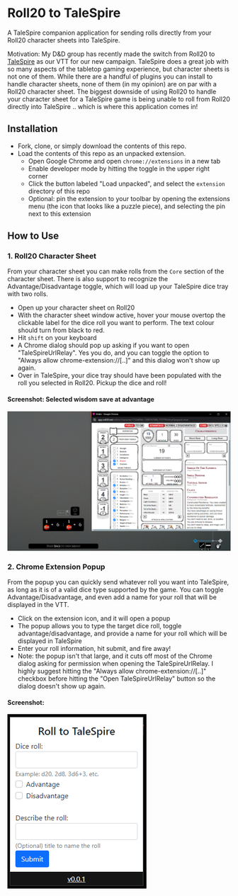 # Roll20 to TaleSpire
A TaleSpire companion application for sending rolls directly from your Roll20 character sheets into TaleSpire.

Motivation: My D&D group has recently made the switch from Roll20 to [TaleSpire](https://talespire.com/) as our VTT for our new campaign. TaleSpire does a great job with so many aspects of the tabletop gaming experience, but character sheets is not one of them. While there are a handful of plugins you can install to handle character sheets, none of them (in my opinion) are on par with a Roll20 character sheet. The biggest downside of using Roll20 to handle your character sheet for a TaleSpire game is being unable to roll from Roll20 directly into TaleSpire .. which is where this application comes in!

## Installation

- Fork, clone, or simply download the contents of this repo.
- Load the contents of this repo as an unpacked extension. 
  - Open Google Chrome and open `chrome://extensions` in a new tab
  - Enable developer mode by hitting the toggle in the upper right corner
  - Click the button labeled "Load unpacked", and select the `extension` directory of this repo
  - Optional: pin the extension to your toolbar by opening the extensions menu (the icon that looks like a puzzle piece), and selecting the pin next to this extension

## How to Use

### 1. Roll20 Character Sheet

From your character sheet you can make rolls from the `Core` section of the character sheet. There is also support to recognize the Advantage/Disadvantage toggle, which will load up your TaleSpire dice tray with two rolls.

- Open up your character sheet on Roll20
- With the character sheet window active, hover your mouse overtop the clickable label for the dice roll you want to perform. The text colour should turn from black to red.
- Hit `shift` on your keyboard
- A Chrome dialog should pop up asking if you want to open "TaleSpireUrlRelay". Yes you do, and you can toggle the option to "Always allow chrome-extension://[..]" and this dialog won't show up again.
- Over in TaleSpire, your dice tray should have been populated with the roll you selected in Roll20. Pickup the dice and roll!

#### Screenshot: Selected wisdom save at advantage

<img src="./images/character-sheet.jpg" width="800">


### 2. Chrome Extension Popup

From the popup you can quickly send whatever roll you want into TaleSpire, as long as it is of a valid dice type supported by the game. You can toggle Advantage/Disadvantage, and even add a name for your roll that will be displayed in the VTT.

- Click on the extension icon, and it will open a popup
- The popup allows you to type the target dice roll, toggle advantage/disadvantage, and provide a name for your roll which will be displayed in TaleSpire
- Enter your roll information, hit submit, and fire away!
- Note: the popup isn't that large, and it cuts off most of the Chrome dialog asking for permission when opening the TaleSpireUrlRelay. I highly suggest hitting the "Always allow chrome-extension://[..]" checkbox before hitting the "Open TaleSpireUrlRelay" button so the dialog doesn't show up again.

#### Screenshot:

![popup example](./images/popup.jpg)

